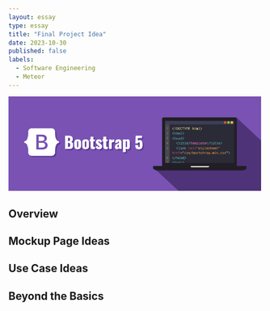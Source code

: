 ```yaml
---
layout: essay
type: essay
title: "Final Project Idea"
date: 2023-10-30
published: false
labels:
  - Software Engineering
  - Meteor
---
```


<img width="500px" class="rounded float-start pe-4" src="../img/UI-Framework/bootstrap-5.0-illustration.png">

## Overview
  

## Mockup Page Ideas
  

## Use Case Ideas
  

## Beyond the Basics
